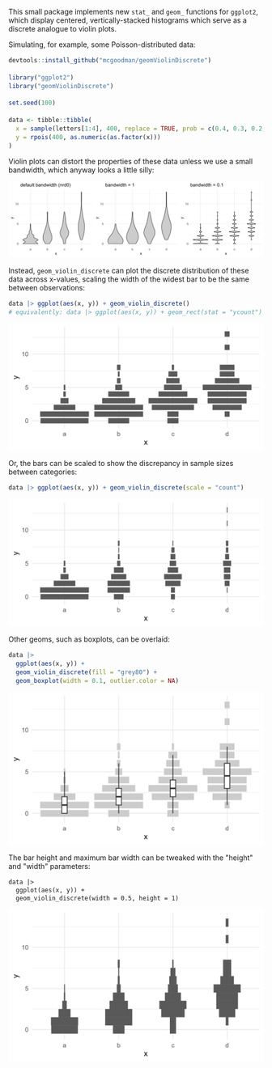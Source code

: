 This small package implements new `stat_` and `geom_` functions for `ggplot2`, which display centered, vertically-stacked histograms which serve as a discrete analogue to violin plots. 

Simulating, for example, some Poisson-distributed data:

```R
devtools::install_github("mcgoodman/geomViolinDiscrete")

library("ggplot2")
library("geomViolinDiscrete")

set.seed(100)

data <- tibble::tibble(
  x = sample(letters[1:4], 400, replace = TRUE, prob = c(0.4, 0.3, 0.2, 0.1)), 
  y = rpois(400, as.numeric(as.factor(x)))
)
```

Violin plots can distort the properties of these data unless we use a small bandwidth, which anyway looks a little silly:

![](https://raw.githubusercontent.com/mcgoodman/geomViolinDiscrete/main/img/violin.png)

Instead, `geom_violin_discrete` can plot the discrete distribution of these data across x-values, scaling the width of the widest bar to be the same between observations:

```R
data |> ggplot(aes(x, y)) + geom_violin_discrete()
# equivalently: data |> ggplot(aes(x, y)) + geom_rect(stat = "ycount")
```

![](https://raw.githubusercontent.com/mcgoodman/geomViolinDiscrete/main/img/violin_discrete.png)

Or, the bars can be scaled to show the discrepancy in sample sizes between categories:

```R
data |> ggplot(aes(x, y)) + geom_violin_discrete(scale = "count")
```

![](https://raw.githubusercontent.com/mcgoodman/geomViolinDiscrete/main/img/violin_discrete_count.png)

Other geoms, such as boxplots, can be overlaid:

```R
data |> 
  ggplot(aes(x, y)) + 
  geom_violin_discrete(fill = "grey80") + 
  geom_boxplot(width = 0.1, outlier.color = NA)
```

![](https://raw.githubusercontent.com/mcgoodman/geomViolinDiscrete/main/img/violin_discrete_boxplot.png)

The bar height and maximum bar width can be tweaked with the "height" and "width" parameters:

```
data |> 
  ggplot(aes(x, y)) + 
  geom_violin_discrete(width = 0.5, height = 1)
```

![](https://raw.githubusercontent.com/mcgoodman/geomViolinDiscrete/main/img/violin_discrete_adjusted.png)


